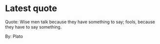 # Latest quote 

Quote: Wise men talk because they have something to say; fools, because they have to say something. 

By: Plato